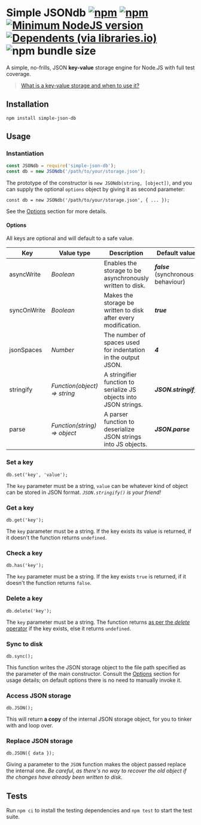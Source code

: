 # Simple JSONdb [![npm](https://img.shields.io/npm/v/simple-json-db)](https://www.npmjs.com/package/simple-json-db) [![npm](https://img.shields.io/npm/dw/simple-json-db)](https://www.npmjs.com/package/simple-json-db) [![Minimum NodeJS version](https://img.shields.io/node/v/simple-json-db)](https://www.npmjs.com/package/simple-json-db) [![Dependents (via libraries.io)](https://img.shields.io/librariesio/dependents/npm/simple-json-db)](https://libraries.io/npm/simple-json-db/dependents) ![npm bundle size](https://img.shields.io/bundlephobia/min/simple-json-db)

A simple, no-frills, JSON **key-value** storage engine for Node.JS with full test coverage.

> [What is a key-value storage and when to use it?](https://redislabs.com/nosql/key-value-databases/)

## Installation

`npm install simple-json-db`

## Usage

### Instantiation
```javascript
const JSONdb = require('simple-json-db');
const db = new JSONdb('/path/to/your/storage.json');
```

The prototype of the constructor is `new JSONdb(string, [object])`, and you can supply the optional `options` object by giving it as second parameter:

```
const db = new JSONdb('/path/to/your/storage.json', { ... });
```

See the [Options](#options) section for more details.

#### Options

All keys are optional and will default to a safe value.

| **Key**     | **Value type**               | **Description**                                                   | **Default value**                   |
|-------------|------------------------------|-------------------------------------------------------------------|-------------------------------------|
| asyncWrite  | _Boolean_                    | Enables the storage to be asynchronously written to disk.         | _**false**_ (synchronous behaviour) |
| syncOnWrite | _Boolean_                    | Makes the storage be written to disk after every modification.    | _**true**_                          |
| jsonSpaces  | _Number_                     | The number of spaces used for indentation in the output JSON.     | _**4**_                             |
| stringify   | _Function(object) => string_ | A stringifier function to serialize JS objects into JSON strings. | _**JSON.stringify**_                |
| parse       | _Function(string) => object_ | A parser function to deserialize JSON strings into JS objects.    | _**JSON.parse**_                    |

### Set a key
`db.set('key', 'value');`

The `key` parameter must be a string, `value` can be whatever kind of object can be stored in JSON format. _`JSON.stringify()` is your friend!_

### Get a key
`db.get('key');`

The `key` parameter must be a string. If the key exists its value is returned, if it doesn't the function returns `undefined`.

### Check a key
`db.has('key');`

The `key` parameter must be a string. If the key exists `true` is returned, if it doesn't the function returns `false`.

### Delete a key

`db.delete('key');`

The `key` parameter must be a string. The function returns [as per the _delete_ operator](https://developer.mozilla.org/en-US/docs/Web/JavaScript/Reference/Operators/delete#Return_value) if the key exists, else it returns `undefined`.

### Sync to disk
`db.sync();`

This function writes the JSON storage object to the file path specified as the parameter of the main constructor. Consult the [Options](#options) section for usage details; on default options there is no need to manually invoke it.

### Access JSON storage
`db.JSON();`

This will return **a copy** of the internal JSON storage object, for you to tinker with and loop over.

### Replace JSON storage
`db.JSON({ data });`

Giving a parameter to the `JSON` function makes the object passed replace the internal one. _Be careful, as there's no way to recover the old object if the changes have already been written to disk._

## Tests

Run `npm ci` to install the testing dependencies and `npm test` to start the test suite.

